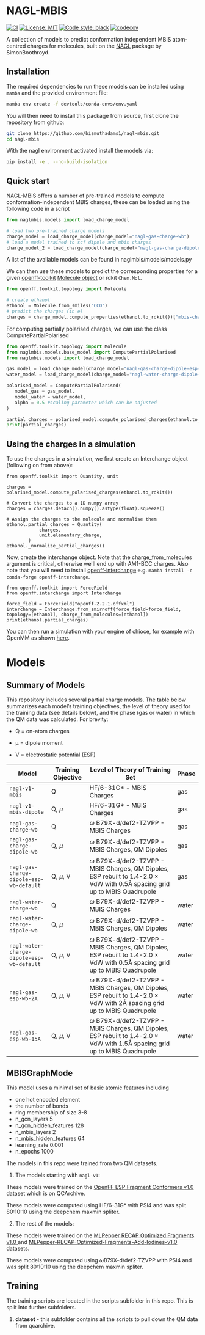 # NAGL-MBIS
[![CI](https://github.com/jthorton/nagl-mbis/actions/workflows/CI.yaml/badge.svg)](https://github.com/jthorton/nagl-mbis/actions/workflows/CI.yaml)
[![License: MIT](https://img.shields.io/badge/License-MIT-yellow.svg)](https://opensource.org/licenses/MIT)
[![Code style: black](https://img.shields.io/badge/code%20style-black-000000.svg)](https://github.com/psf/black)
[![codecov](https://codecov.io/gh/jthorton/nagl-mbis/branch/main/graph/badge.svg?token=LI1hLoCxZK)](https://codecov.io/gh/jthorton/nagl-mbis)

A collection of models to predict conformation independent MBIS atom-centred charges for molecules, built on the [NAGL](https://github.com/SimonBoothroyd/nagl)
package by SimonBoothroyd.

## Installation

The required dependencies to run these models can be installed using ``mamba`` and the provided environment file:

```bash
mamba env create -f devtools/conda-envs/env.yaml
```

You will then need to install this package from source, first clone the repository from github:

```bash
git clone https://github.com/bismuthadams1/nagl-mbis.git
cd nagl-mbis
```

With the nagl environment activated install the models via:

```bash
pip install -e . --no-build-isolation 
```

## Quick start
NAGL-MBIS offers a number of pre-trained models to compute conformation-independent MBIS charges, these can be loaded
using the following code in a script

```python
from naglmbis.models import load_charge_model

# load two pre-trained charge models
charge_model = load_charge_model(charge_model="nagl-gas-charge-wb")
# load a model trained to scf dipole and mbis charges
charge_model_2 = load_charge_model(charge_model="nagl-gas-charge-dipole-wb")
```

A list of the available models can be found in naglmbis/models/models.py

We can then use these models to predict the corresponding properties for a given [openff-toolkit](https://github.com/openforcefield/openff-toolkit) [Molecule object](https://docs.openforcefield.org/projects/toolkit/en/stable/users/molecule_cookbook.html#cookbook-every-way-to-make-a-molecule) or rdkit `Chem.Mol`.

```python
from openff.toolkit.topology import Molecule

# create ethanol
ethanol = Molecule.from_smiles("CCO")
# predict the charges (in e)
charges = charge_model.compute_properties(ethanol.to_rdkit())["mbis-charges"]
```

For computing partially polarised charges, we can use the class ComputePartialPolarised

```python
from openff.toolkit.topology import Molecule
from naglmbis.models.base_model import ComputePartialPolarised
from naglmbis.models import load_charge_model

gas_model = load_charge_model(charge_model="nagl-gas-charge-dipole-esp-wb-default")
water_model = load_charge_model(charge_model="nagl-water-charge-dipole-esp-wb-default")

polarised_model = ComputePartialPolarised(
   model_gas = gas_model,
   model_water = water_model,
   alpha = 0.5 #scaling parameter which can be adjusted
)

partial_charges = polarised_model.compute_polarised_charges(ethanol.to_rdkit())
print(partial_charges)
```

## Using the charges in a simulation

To use the charges in a simulation, we first create an Interchange object (following on from above):
```
from openff.toolkit import Quantity, unit

charges = polarised_model.compute_polarised_charges(ethanol.to_rdkit())

# Convert the charges to a 1D numpy array
charges = charges.detach().numpy().astype(float).squeeze()

# Assign the charges to the molecule and normalise them
ethanol.partial_charges = Quantity(
            charges,
            unit.elementary_charge,
        )
ethanol._normalize_partial_charges()
```
Now, create the interchange object. Note that the charge_from_molecules argument is critical, otherwise we'll end up with AM1-BCC charges. Also note that you will need to install [openff-interchange](https://github.com/openforcefield/openff-interchange) e.g. `mamba install -c conda-forge openff-interchange`.
```
from openff.toolkit import ForceField
from openff.interchange import Interchange

force_field = ForceField("openff-2.2.1.offxml")
interchange = Interchange.from_smirnoff(force_field=force_field, topology=[ethanol], charge_from_molecules=[ethanol])
print(ethanol.partial_charges)
```
You can then run a simulation with your engine of chioce, for example with OpenMM as shown [here](https://docs.openforcefield.org/en/latest/examples/openforcefield/openff-interchange/ligand_in_water/ligand_in_water.html).

# Models

## Summary of Models

This repository includes several partial charge models. The table below summarizes each model’s training objectives, the level of theory used for the training data (see details below), and the phase (gas or water) in which the QM data was calculated.
For brevity:

* Q = on-atom charges

* μ = dipole moment

* V = electrostatic potential (ESP)



| Model                          | Training Objective          | Level of Theory of Training Set | Phase |
|--------------------------------|--------------------|--------------------------|-------------|
| `nagl-v1-mbis`                   | Q                  | HF/6-31G* - MBIS Charges |      gas
| `nagl-v1-mbis-dipole`            | Q, $\mu$           | HF/6-31G* - MBIS Charges | gas    |
| `nagl-gas-charge-wb`             | Q                  | $\omega$ B79X-d/def2-TZVPP - MBIS Charges| gas    |
| `nagl-gas-charge-dipole-wb`      | Q, $\mu$          | $\omega$ B79X-d/def2-TZVPP - MBIS Charges, QM Dipoles     | gas    |
| `nagl-gas-charge-dipole-esp-wb-default`   | Q, $\mu$, V | $\omega$ B79X-d/def2-TZVPP - MBIS Charges, QM Dipoles, ESP rebuilt to  1.4-2.0 $\times$ VdW with 0.5Å spacing grid up to MBIS Quadrupole| gas    |
| `nagl-water-charge-wb`           |  Q   | $\omega$ B79X-d/def2-TZVPP - MBIS Charges   | water    |
| `nagl-water-charge-dipole-wb`  | Q, $\mu$      | $\omega$ B79X-d/def2-TZVPP - MBIS Charges, QM Dipoles| water  |
| `nagl-water-charge-dipole-esp-wb-default` | Q, $\mu$, V | $\omega$ B79X-d/def2-TZVPP - MBIS Charges, QM Dipoles, ESP rebuilt to 1.4-2.0 $\times$ VdW with 0.5Å spacing grid up to MBIS Quadrupole | water |
| `nagl-gas-esp-wb-2A`            |Q, $\mu$, V | $\omega$ B79X-d/def2-TZVPP - MBIS Charges, QM Dipoles, ESP rebuilt to 1.4-2.0 $\times$ VdW with 2Å spacing grid up to MBIS Quadrupole        | water    |
| `nagl-gas-esp-wb-15A`           | Q, $\mu$, V  | $\omega$ B79X-d/def2-TZVPP - MBIS Charges, QM Dipoles, ESP rebuilt to 1.4-2.0 $\times$ VdW with 1.5Å spacing grid up to MBIS Quadrupole       | water    |


## MBISGraphMode

This model uses a minimal set of basic atomic features including

- one hot encoded element
- the number of bonds
- ring membership of size 3-8
- n_gcn_layers 5
- n_gcn_hidden_features 128
- n_mbis_layers 2
- n_mbis_hidden_features 64
- learning_rate 0.001
- n_epochs 1000

The models in this repo were trained from two QM datasets. 

1. The models starting with `nagl-v1`:

These models were trained on the [OpenFF ESP Fragment Conformers v1.0](https://github.com/openforcefield/qca-dataset-submission/tree/master/submissions/2022-01-16-OpenFF-ESP-Fragment-Conformers-v1.0) dataset
which is on QCArchive. 

These models were computed using HF/6-31G* with PSI4 and was split 80:10:10 using the deepchem maxmin spliter.  

2. The rest of the models:

These models were trained on the [MLPepper RECAP Optimized Fragments v1.0
](https://github.com/openforcefield/qca-dataset-submission/tree/master/submissions/2024-07-26-MLPepper-RECAP-Optimized-Fragments-v1.0) and [MLPepper-RECAP-Optimized-Fragments-Add-Iodines-v1.0
](https://github.com/openforcefield/qca-dataset-submission/tree/master/submissions/2024-10-11-MLPepper-RECAP-Optimized-Fragments-Add-Iodines-v1.0) datasets.

These models were computed using  $\omega$B79X-d/def2-TZVPP with PSI4 and was split 80:10:10 using the deepchem maxmin spliter.   

## Training

The training scripts are located in the scripts subfolder in this repo. This is split into further subfolders.

1. **dataset** -  this subfolder contains all the scripts to pull down the QM data from qcarchive.
